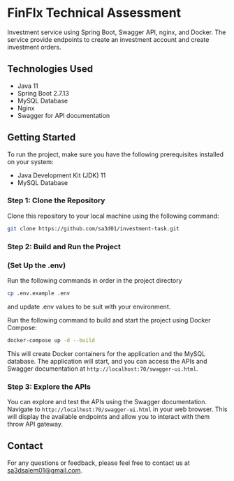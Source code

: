 # FinFlx Technical Assessment

Investment service using Spring Boot, Swagger API, nginx, and Docker. The service provide endpoints to create an investment account and create investment orders. 

## Technologies Used

- Java 11
- Spring Boot 2.7.13
- MySQL Database
- Nginx
- Swagger for API documentation

## Getting Started

To run the project, make sure you have the following prerequisites installed on your system:

- Java Development Kit (JDK) 11
- MySQL Database

### Step 1: Clone the Repository

Clone this repository to your local machine using the following command:

```bash
git clone https://github.com/sa3d01/investment-task.git
```

### Step 2: Build and Run the Project

### (Set Up the .env)

Run the following commands in order in the project directory

```bash
cp .env.example .env
```
and update .env values to be suit with your environment.

Run the following command to build and start the project using Docker Compose:

```bash
docker-compose up -d --build
```
This will create Docker containers for the application and the MySQL database. The application will start, and you can access the APIs and Swagger documentation at `http://localhost:70/swagger-ui.html`.

### Step 3: Explore the APIs

You can explore and test the APIs using the Swagger documentation. Navigate to `http://localhost:70/swagger-ui.html` in your web browser.
This will display the available endpoints and allow you to interact with them throw API gateway.

## Contact

For any questions or feedback, please feel free to contact us at sa3dsalem01@gmail.com.
